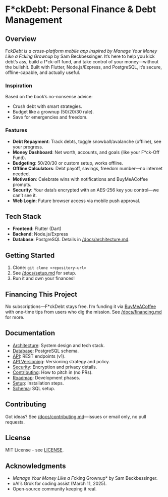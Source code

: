 # F*ckDebt: Personal Finance & Debt Management

## Overview
F*ckDebt is a cross-platform mobile app inspired by *Manage Your Money Like a F*cking Grownup* by Sam Beckbessinger. It’s here to help you kick debt’s ass, build a f*ck-off fund, and take control of your money—without the bullshit. Built with Flutter, Node.js/Express, and PostgreSQL, it’s secure, offline-capable, and actually useful.

### Inspiration
Based on the book’s no-nonsense advice:
- Crush debt with smart strategies.
- Budget like a grownup (50/20/30 rule).
- Save for emergencies and freedom.

### Features
- **Debt Repayment**: Track debts, toggle snowball/avalanche (offline), see your progress.
- **Money Dashboard**: Net worth, accounts, and goals (like your F*ck-Off Fund).
- **Budgeting**: 50/20/30 or custom setup, works offline.
- **Offline Calculators**: Debt payoff, savings, freedom number—no internet needed.
- **Motivation**: Celebrate wins with notifications and BuyMeACoffee prompts.
- **Security**: Your data’s encrypted with an AES-256 key you control—we can’t see it.
- **Web Login**: Future browser access via mobile push approval.

## Tech Stack
- **Frontend**: Flutter (Dart)
- **Backend**: Node.js/Express
- **Database**: PostgreSQL
Details in [/docs/architecture.md](/docs/architecture.md).

## Getting Started
1. Clone: `git clone <repository-url>`
2. See [/docs/setup.md](/docs/setup.md) for setup.
3. Run it and own your finances!

## Financing This Project
No subscriptions—F*ckDebt stays free. I’m funding it via [BuyMeACoffee](https://buymeacoffee.com/yourusername) with one-time tips from users who dig the mission. See [/docs/financing.md](/docs/financing.md) for more.

## Documentation
- [Architecture](/docs/architecture.md): System design and tech stack.
- [Database](/docs/database.md): PostgreSQL schema.
- [API](/docs/api.md): REST endpoints (v1).
- [API Versioning](/docs/api-versioning.md): Versioning strategy and policy.
- [Security](/docs/security.md): Encryption and privacy details.
- [Contributing](/docs/contributing.md): How to pitch in (no PRs).
- [Roadmap](/docs/roadmap.md): Development phases.
- [Setup](/docs/setup.md): Installation steps.
- [Schema](/docs/sql/schema.sql): SQL setup.

## Contributing
Got ideas? See [/docs/contributing.md](/docs/contributing.md)—issues or email only, no pull requests.

## License
MIT License - see [LICENSE](LICENSE).

## Acknowledgments
- *Manage Your Money Like a F*cking Grownup* by Sam Beckbessinger.
- xAI’s Grok for coding assist (March 11, 2025).
- Open-source community keeping it real.